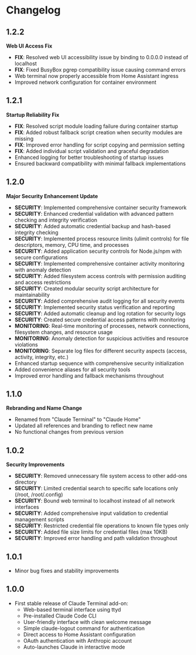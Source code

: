 # Changelog

## 1.2.2

**Web UI Access Fix**
- **FIX**: Resolved web UI accessibility issue by binding to 0.0.0.0 instead of localhost
- **FIX**: Fixed BusyBox pgrep compatibility issue causing command errors
- Web terminal now properly accessible from Home Assistant ingress
- Improved network configuration for container environment

## 1.2.1

**Startup Reliability Fix**
- **FIX**: Resolved script module loading failure during container startup
- **FIX**: Added robust fallback script creation when security modules are missing
- **FIX**: Improved error handling for script copying and permission setting
- **FIX**: Added individual script validation and graceful degradation
- Enhanced logging for better troubleshooting of startup issues
- Ensured backward compatibility with minimal fallback implementations

## 1.2.0

**Major Security Enhancement Update**
- **SECURITY**: Implemented comprehensive container security framework
- **SECURITY**: Enhanced credential validation with advanced pattern checking and integrity verification
- **SECURITY**: Added automatic credential backup and hash-based integrity checking
- **SECURITY**: Implemented process resource limits (ulimit controls) for file descriptors, memory, CPU time, and processes
- **SECURITY**: Added application security controls for Node.js/npm with secure configurations
- **SECURITY**: Implemented comprehensive container activity monitoring with anomaly detection
- **SECURITY**: Added filesystem access controls with permission auditing and access restrictions
- **SECURITY**: Created modular security script architecture for maintainability
- **SECURITY**: Added comprehensive audit logging for all security events
- **SECURITY**: Implemented security status verification and reporting
- **SECURITY**: Added automatic cleanup and log rotation for security logs
- **SECURITY**: Created secure credential access patterns with monitoring
- **MONITORING**: Real-time monitoring of processes, network connections, filesystem changes, and resource usage
- **MONITORING**: Anomaly detection for suspicious activities and resource violations
- **MONITORING**: Separate log files for different security aspects (access, activity, integrity, etc.)
- Enhanced startup sequence with comprehensive security initialization
- Added convenience aliases for all security tools
- Improved error handling and fallback mechanisms throughout

## 1.1.0

**Rebranding and Name Change**
- Renamed from "Claude Terminal" to "Claude Home"
- Updated all references and branding to reflect new name
- No functional changes from previous version

## 1.0.2

**Security Improvements**
- **SECURITY**: Removed unnecessary file system access to other add-ons directory
- **SECURITY**: Limited credential search to specific safe locations only (/root, /root/.config)
- **SECURITY**: Bound web terminal to localhost instead of all network interfaces
- **SECURITY**: Added comprehensive input validation to credential management scripts
- **SECURITY**: Restricted credential file operations to known file types only
- **SECURITY**: Added file size limits for credential files (max 10KB)
- **SECURITY**: Improved error handling and path validation throughout

## 1.0.1

- Minor bug fixes and stability improvements

## 1.0.0

- First stable release of Claude Terminal add-on:
  - Web-based terminal interface using ttyd
  - Pre-installed Claude Code CLI
  - User-friendly interface with clean welcome message
  - Simple claude-logout command for authentication
  - Direct access to Home Assistant configuration
  - OAuth authentication with Anthropic account
  - Auto-launches Claude in interactive mode